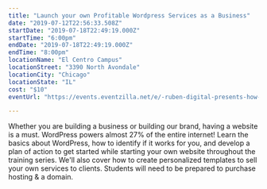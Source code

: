 ```yaml
---
title: "Launch your own Profitable Wordpress Services as a Business"
date: "2019-07-12T22:56:33.508Z"
startDate: "2019-07-18T22:49:19.000Z"
startTime: "6:00pm"
endDate: "2019-07-18T22:49:19.000Z"
endTime: "8:00pm"
locationName: "El Centro Campus"
locationStreet: "3390 North Avondale"
locationCity: "Chicago"
locationState: "IL"
cost: "$10"
eventUrl: "https://events.eventzilla.net/e/-ruben-digital-presents-how-to-launch-your-own-profitable-wordpress-services-as-a-business-2138742680"

---
```


Whether you are building a business or building our brand, having a website is a must. WordPress powers almost 27% of the entire internet! Learn the basics about WordPress, how to identify if it works for you, and develop a plan of action to get started while starting your own website throughout the training series. We'll also cover how to create personalized templates to sell your own services to clients. Students will need to be prepared to purchase hosting & a domain.

